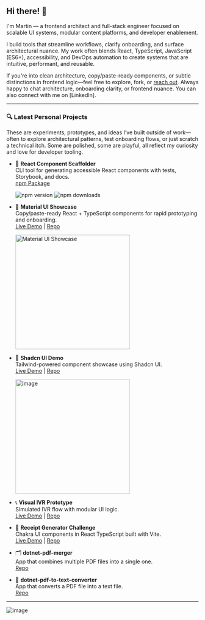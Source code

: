 ## Hi there! 👋  
I'm Martin — a frontend architect and full-stack engineer focused on scalable UI systems, modular content platforms, and developer enablement.

I build tools that streamline workflows, clarify onboarding, and surface architectural nuance. My work often blends React, TypeScript, JavaScript (ES6+), accessibility, and DevOps automation to create systems that are intuitive, performant, and reusable.

If you're into clean architecture, copy/paste-ready components, or subtle distinctions in frontend logic—feel free to explore, fork, or [reach out](mailto:martin@webect.com). Always happy to chat architecture, onboarding clarity, or frontend nuance. You can also connect with me on [LinkedIn].

---

### 🔍 Latest Personal Projects  
These are experiments, prototypes, and ideas I’ve built outside of work—often to explore architectural patterns, test onboarding flows, or just scratch a technical itch. Some are polished, some are playful, all reflect my curiosity and love for developer tooling.

- 🚀 **React Component Scaffolder**  
  CLI tool for generating accessible React components with tests, Storybook, and docs.  
  [npm Package](https://www.npmjs.com/package/react-component-scaffolder)
  
  ![npm version](https://img.shields.io/npm/v/react-component-scaffolder.svg) ![npm downloads](https://img.shields.io/npm/dm/react-component-scaffolder.svg)

- 🎨 **Material UI Showcase**  
  Copy/paste-ready React + TypeScript components for rapid prototyping and onboarding.  
  [Live Demo](https://martinmqz.github.io/material-ui-showcase?github=md) | [Repo](https://github.com/martinmqz/material-ui-showcase)
  
  <img width="300" alt="Material UI Showcase" src="https://github.com/user-attachments/assets/26d13b9f-4842-4637-bcc1-90fac4edcc10" />

- 🧩 **Shadcn UI Demo**  
  Tailwind-powered component showcase using Shadcn UI.  
  [Live Demo](https://martinmqz.github.io/shadcn-ui-demo/?github=md) | [Repo](https://github.com/martinmqz/shadcn-ui-demo)
  
  [<img width="300" alt="image" src="https://github.com/user-attachments/assets/3bf2afbc-adcb-4132-85e7-a16147109193" />](https://martinmqz.github.io/shadcn-ui-demo/?github=md)


- 📞 **Visual IVR Prototype**  
  Simulated IVR flow with modular UI logic.  
  [Live Demo](https://martinmqz.github.io/visual-ivr-prototype?github=md) | [Repo](https://github.com/martinmqz/visual-ivr-prototype)

- 🧾 **Receipt Generator Challenge**  
  Chakra UI components in React TypeScript built with Vite.  
  [Live Demo](https://martinmqz.github.io/receipt-generator/?github=md) | [Repo](https://github.com/martinmqz/receipt-generator)

- 🗂️ **dotnet-pdf-merger**  
  App that combines multiple PDF files into a single one.  
  [Repo](https://github.com/martinmqz/dotnet-pdf-merger)

- 📄 **dotnet-pdf-to-text-converter**  
  App that converts a PDF file into a text file.  
  [Repo](https://github.com/martinmqz/dotnet-pdf-to-text-converter)
  
---

<!--
**martinmqz/martinmqz** is a ✨ _special_ ✨ repository because its `README.md` (this file) appears on your GitHub profile.

Here are some ideas to get you started:

- 🔭 I’m currently working on ...
- 🌱 I’m currently learning ...
- 👯 I’m looking to collaborate on ...
- 🤔 I’m looking for help with ...
- 💬 Ask me about ...
- 📫 How to reach me: ...
- 😄 Pronouns: ...
- ⚡ Fun fact: ...
-->

![image](https://martinstack.dev/pixel)
